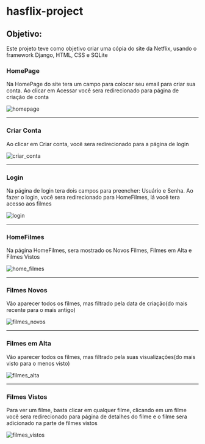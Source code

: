 # hasflix-project




<h2>Objetivo: </h2>
<p>Este projeto teve como objetivo criar uma cópia do site da Netflix, usando o framework Django, HTML, CSS e SQLite</p>


<h3>HomePage</h3>
<p>Na HomePage do site tera um campo para colocar seu email para criar sua conta. Ao clicar em Acessar você sera redirecionado para página de criação de conta</p>


![homepage](https://user-images.githubusercontent.com/99151447/216793714-90cea5fd-b43d-4d33-9aab-0ec83c7e0651.PNG)


<hr>

<h3>Criar Conta</h3>
<p>Ao clicar em Criar conta, você sera redirecionado para a página de login</p>

![criar_conta](https://user-images.githubusercontent.com/99151447/216793851-81f5a0b7-94ed-45d9-8c26-b5b85323e1b8.PNG)
<hr>


<h3>Login</h3>
<p>Na página de login tera dois campos para preencher: Usuário e Senha. Ao fazer o login, você sera redirecionado para HomeFilmes, lá você tera acesso aos filmes</p>

![login](https://user-images.githubusercontent.com/99151447/216794128-28abceb1-d80a-4d02-a2ce-2bc19866e8a8.PNG)
<hr>


<h3>HomeFilmes</h3>
<p>Na página HomeFilmes, sera mostrado os Novos Filmes, Filmes em Alta e Filmes Vistos</p>


![home_filmes](https://user-images.githubusercontent.com/99151447/216794263-71f35732-7c94-4377-a90c-93f87d8bf2c7.PNG)
<hr>


<h3>Filmes Novos</h3>
<p>Vão aparecer todos os filmes, mas filtrado pela data de criação(do mais recente para o mais antigo)</p>
  
![filmes_novos](https://user-images.githubusercontent.com/99151447/216794757-bb182327-97bc-4bb8-ae09-1f5df63315ef.PNG)
<hr>
  
  
 
<h3>Filmes em Alta</h3>
<p>Vão aparecer todos os filmes, mas filtrado pela suas visualizações(do mais visto para o menos visto)</p>

![filmes_alta](https://user-images.githubusercontent.com/99151447/216794887-ae2d6c10-7334-45f2-9b77-f015d8e0fdf9.PNG)
<hr>


<h3>Filmes Vistos</h3>
<p>Para ver um filme, basta clicar em qualquer filme, clicando em um filme você sera redirecionado para página de detalhes do filme e o filme sera adicionado na parte de filmes vistos</p>
 
  
 ![filmes_vistos](https://user-images.githubusercontent.com/99151447/216795490-94d878ef-7538-4979-a51b-132f390c3f0d.PNG)

